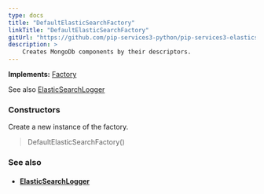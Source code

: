 ```yaml
---
type: docs
title: "DefaultElasticSearchFactory"
linkTitle: "DefaultElasticSearchFactory"
gitUrl: "https://github.com/pip-services3-python/pip-services3-elasticsearch-python"
description: > 
    Creates MongoDb components by their descriptors.
---
```


**Implements:** [Factory](../../../components/build/factory)

See also [ElasticSearchLogger](../../log/elastic_search_logger)

### Constructors

Create a new instance of the factory.

> DefaultElasticSearchFactory()


### See also
- #### [ElasticSearchLogger](../../log/elastic_search_logger)

